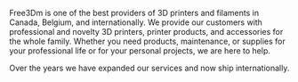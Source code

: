 ﻿Free3Dm is one of the best providers of 3D printers and filaments in Canada, Belgium, and internationally. We provide our customers with professional and novelty 3D printers, printer products, and accessories for the whole family. Whether you need products, maintenance, or supplies for your professional life or for your personal projects, we are here to help.

Over the years we have expanded our services and now ship internationally.
